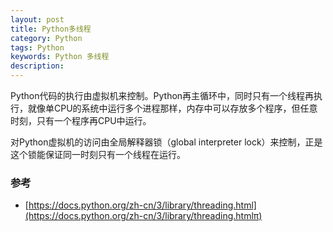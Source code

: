 ```yaml
---
layout: post
title: Python多线程
category: Python
tags: Python
keywords: Python 多线程
description: 
---
```






Python代码的执行由虚拟机来控制。Python再主循环中，同时只有一个线程再执行，就像单CPU的系统中运行多个进程那样，内存中可以存放多个程序，但任意时刻，只有一个程序再CPU中运行。

对Python虚拟机的访问由全局解释器锁（global interpreter lock）来控制，正是这个锁能保证同一时刻只有一个线程在运行。




### 参考

- [https://docs.python.org/zh-cn/3/library/threading.html](https://docs.python.org/zh-cn/3/library/threading.htmlπ)